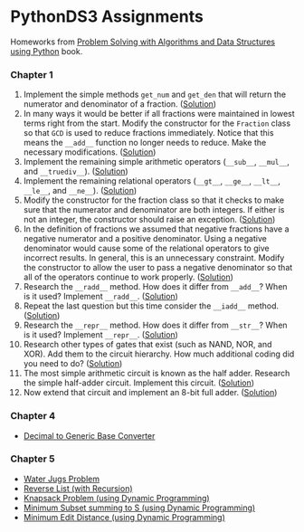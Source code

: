 # PythonDS3 Assignments
Homeworks from [Problem Solving with Algorithms and Data Structures using Python](https://runestone.academy/runestone/books/published/pythonds3/index.html) book.

### Chapter 1
1. Implement the simple methods `get_num` and `get_den` that will return the numerator and denominator of a fraction. ([Solution](https://github.com/RiccardoMPesce/PythonDS3-Selected-Assignments/blob/main/chap1/ex-1.py))
2. In many ways it would be better if all fractions were maintained in lowest terms right from the start. Modify the constructor for the `Fraction` class so that `GCD` is used to reduce fractions immediately. Notice that this means the `__add__` function no longer needs to reduce. Make the necessary modifications. ([Solution](https://github.com/RiccardoMPesce/PythonDS3-Selected-Assignments/blob/main/chap1/ex-2.py))
3. Implement the remaining simple arithmetic operators (`__sub__`, `__mul__`, and `__truediv__`). ([Solution](https://github.com/RiccardoMPesce/PythonDS3-Selected-Assignments/blob/main/chap1/ex-3.py))
4. Implement the remaining relational operators (`__gt__`, `__ge__`, `__lt__`, `__le__`, and `__ne__`). ([Solution](https://github.com/RiccardoMPesce/PythonDS3-Selected-Assignments/blob/main/chap1/ex-4.py))
5. Modify the constructor for the fraction class so that it checks to make sure that the numerator and denominator are both integers. If either is not an integer, the constructor should raise an exception. ([Solution](https://github.com/RiccardoMPesce/PythonDS3-Selected-Assignments/blob/main/chap1/ex-5.py))
6. In the definition of fractions we assumed that negative fractions have a negative numerator and a positive denominator. Using a negative denominator would cause some of the relational operators to give incorrect results. In general, this is an unnecessary constraint. Modify the constructor to allow the user to pass a negative denominator so that all of the operators continue to work properly. ([Solution](https://github.com/RiccardoMPesce/PythonDS3-Selected-Assignments/blob/main/chap1/ex-6.py))
7. Research the `__radd__` method. How does it differ from `__add__`? When is it used? Implement `__radd__`. ([Solution](https://github.com/RiccardoMPesce/PythonDS3-Selected-Assignments/blob/main/chap1/ex-7.py))
8. Repeat the last question but this time consider the `__iadd__` method. ([Solution](https://github.com/RiccardoMPesce/PythonDS3-Selected-Assignments/blob/main/chap1/ex-8.py))
9. Research the `__repr__` method. How does it differ from `__str__`? When is it used? Implement `__repr__`. ([Solution](https://github.com/RiccardoMPesce/PythonDS3-Selected-Assignments/blob/main/chap1/ex-9.py))
10. Research other types of gates that exist (such as NAND, NOR, and XOR). Add them to the circuit hierarchy. How much additional coding did you need to do? ([Solution](https://github.com/RiccardoMPesce/PythonDS3-Selected-Assignments/blob/main/chap1/ex-10.py))
11. The most simple arithmetic circuit is known as the half adder. Research the simple half-adder circuit. Implement this circuit. ([Solution](https://github.com/RiccardoMPesce/PythonDS3-Selected-Assignments/blob/main/chap1/ex-11.py))
12. Now extend that circuit and implement an 8-bit full adder. ([Solution](https://github.com/RiccardoMPesce/PythonDS3-Selected-Assignments/blob/main/chap1/ex-12.py))

### Chapter 4
* [Decimal to Generic Base Converter](https://github.com/RiccardoMPesce/PythonDS3-Selected-Assignments/blob/main/chap4/decimal_to_base.py)

### Chapter 5
* [Water Jugs Problem](https://github.com/RiccardoMPesce/PythonDS3-Selected-Assignments/blob/main/chap5/water_jugs.py)
* [Reverse List (with Recursion)](https://github.com/RiccardoMPesce/PythonDS3-Selected-Assignments/blob/main/chap5/reverse_list.py)
* [Knapsack Problem (using Dynamic Programming)](https://github.com/RiccardoMPesce/PythonDS3-Selected-Assignments/blob/main/chap5/knapsack.py)
* [Minimum Subset summing to S (using Dynamic Programming)](https://github.com/RiccardoMPesce/PythonDS3-Selected-Assignments/blob/main/chap5/coin_change.py)
* [Minimum Edit Distance (using Dynamic Programming)](https://github.com/RiccardoMPesce/PythonDS3-Selected-Assignments/blob/main/chap5/min_edit_distance.py)
